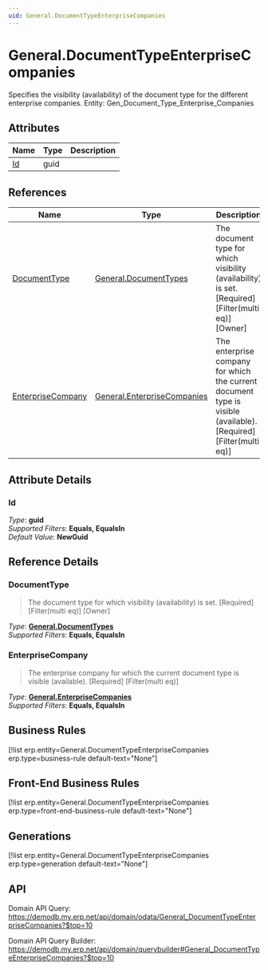 ```yaml
---
uid: General.DocumentTypeEnterpriseCompanies
---
```

# General.DocumentTypeEnterpriseCompanies

Specifies the visibility (availability) of the document type for the different enterprise companies. Entity: Gen_Document_Type_Enterprise_Companies

## Attributes

| Name | Type | Description |
| ---- | ---- | --- |
| [Id](General.DocumentTypeEnterpriseCompanies.md#id) | guid |  

## References

| Name | Type | Description |
| ---- | ---- | --- |
| [DocumentType](General.DocumentTypeEnterpriseCompanies.md#documenttype) | [General.DocumentTypes](General.DocumentTypes.md) | The document type for which visibility (availability) is set. [Required] [Filter(multi eq)] [Owner] |
| [EnterpriseCompany](General.DocumentTypeEnterpriseCompanies.md#enterprisecompany) | [General.EnterpriseCompanies](General.EnterpriseCompanies.md) | The enterprise company for which the current document type is visible (available). [Required] [Filter(multi eq)] |


## Attribute Details

### Id

_Type_: **guid**  
_Supported Filters_: **Equals, EqualsIn**  
_Default Value_: **NewGuid**  


## Reference Details

### DocumentType

> The document type for which visibility (availability) is set. [Required] [Filter(multi eq)] [Owner]

_Type_: **[General.DocumentTypes](General.DocumentTypes.md)**  
_Supported Filters_: **Equals, EqualsIn**  

### EnterpriseCompany

> The enterprise company for which the current document type is visible (available). [Required] [Filter(multi eq)]

_Type_: **[General.EnterpriseCompanies](General.EnterpriseCompanies.md)**  
_Supported Filters_: **Equals, EqualsIn**  



## Business Rules

[!list erp.entity=General.DocumentTypeEnterpriseCompanies erp.type=business-rule default-text="None"]

## Front-End Business Rules

[!list erp.entity=General.DocumentTypeEnterpriseCompanies erp.type=front-end-business-rule default-text="None"]

## Generations

[!list erp.entity=General.DocumentTypeEnterpriseCompanies erp.type=generation default-text="None"]

## API

Domain API Query:
<https://demodb.my.erp.net/api/domain/odata/General_DocumentTypeEnterpriseCompanies?$top=10>

Domain API Query Builder:
<https://demodb.my.erp.net/api/domain/querybuilder#General_DocumentTypeEnterpriseCompanies?$top=10>

